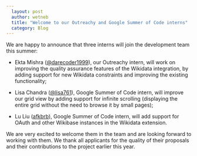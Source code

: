 ```yaml
---
  layout: post
  author: wetneb
  title: "Welcome to our Outreachy and Google Summer of Code interns"
  category: Blog
---
```


We are happy to announce that three interns will join the development team this summer:

* Ekta Mishra ([@darecoder1999](https://github.com/darecoder1999)), our Outreachy intern, will work on improving the quality assurance features of the Wikidata integration, by adding support for new Wikidata constraints and improving the existing
  functionality;

* Lisa Chandra ([@lisa761](https://github.com/lisa761)), Google Summer of Code intern, will improve our grid view by adding support for infinite scrolling (displaying the entire grid without the need to browse it by small pages);

* Lu Liu ([afkbrb](https://github.com/afkbrb)), Google Summer of Code intern, will add support for OAuth and other Wikibase instances in the Wikidata extension.

We are very excited to welcome them in the team and are looking forward to working with them.
We thank all applicants for the quality of their proposals and their contributions to the project earlier this year.
